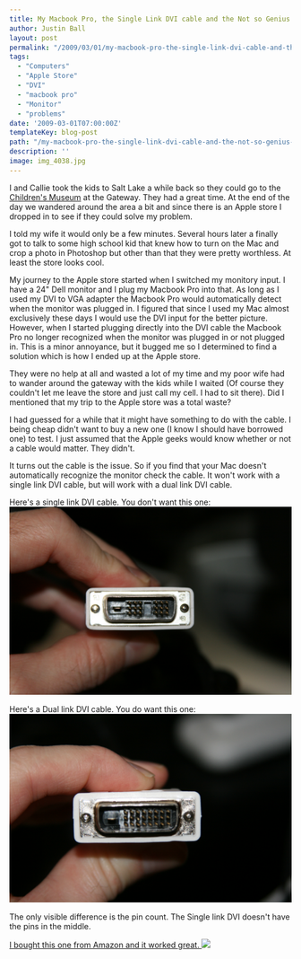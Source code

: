 ```yaml
---
title: My Macbook Pro, the Single Link DVI cable and the Not so Genius Apple Bar
author: Justin Ball
layout: post
permalink: "/2009/03/01/my-macbook-pro-the-single-link-dvi-cable-and-the-not-so-genius-apple-bar/"
tags:
  - "Computers"
  - "Apple Store"
  - "DVI"
  - "macbook pro"
  - "Monitor"
  - "problems"
date: '2009-03-01T07:00:00Z'
templateKey: blog-post
path: "/my-macbook-pro-the-single-link-dvi-cable-and-the-not-so-genius-apple-bar"
description: ''
image: img_4038.jpg
---
```


I and Callie took the kids to Salt Lake a while back so they could go to the [Children's Museum][1] at the Gateway. They had a great time. At the end of the day we wandered around the area a bit and since there is an Apple store I dropped in to see if they could solve my problem.

 [1]: http://www.discoverygateway.org/

I told my wife it would only be a few minutes. Several hours later a finally got to talk to some high school kid that knew how to turn on the Mac and crop a photo in Photoshop but other than that they were pretty worthless. At least the store looks cool.

My journey to the Apple store started when I switched my monitory input. I have a 24" Dell monitor and I plug my Macbook Pro into that. As long as I used my DVI to VGA adapter the Macbook Pro would automatically detect when the monitor was plugged in. I figured that since I used my Mac almost exclusively these days I would use the DVI input for the better picture. However, when I started plugging directly into the DVI cable the Macbook Pro no longer recognized when the monitor was plugged in or not plugged in. This is a minor annoyance, but it bugged me so I determined to find a solution which is how I ended up at the Apple store.

They were no help at all and wasted a lot of my time and my poor wife had to wander around the gateway with the kids while I waited (Of course they couldn't let me leave the store and just call my cell. I had to sit there). Did I mentioned that my trip to the Apple store was a total waste?

I had guessed for a while that it might have something to do with the cable. I being cheap didn't want to buy a new one (I know I should have borrowed one) to test. I just assumed that the Apple geeks would know whether or not a cable would matter. They didn't.

It turns out the cable is the issue. So if you find that your Mac doesn't automatically recognize the monitor check the cable. It won't work with a single link DVI cable, but will work with a dual link DVI cable.

Here's a single link DVI cable. You don't want this one:
![Single Link DVI cable][2]

 [2]: img_4038.jpg "Single Link DVI cable"

Here's a Dual link DVI cable. You do want this one:
![Dual Link DVI Cable][3]

 [3]: img_4036.jpg "Dual Link DVI Cable"

The only visible difference is the pin count. The Single link DVI doesn't have the pins in the middle.

[I bought this one from Amazon and it worked great. ][4]![][5]

 [4]: http://www.amazon.com/gp/product/B0000X0VCY?ie=UTF8&tag=jusbal-20&linkCode=as2&camp=1789&creative=390957&creativeASIN=B0000X0VCY
 [5]: http://www.assoc-amazon.com/e/ir?t=jusbal-20&l=as2&o=1&a=B0000X0VCY
